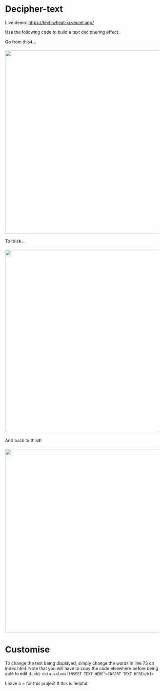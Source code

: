 # Decipher-text

<p>Live demo: <a href="https://text-wheat-xi.vercel.app/">https://text-wheat-xi.vercel.app/</a></p>


Use the following code to build a text deciphering effect.

Go from this⬇️...

<img src="https://github.com/RadoKyselak/deciphering-text/assets/142341444/29cf4ded-58b6-4469-a63d-e807bb3dce39" width="600">

To this⬇️...

<img src="https://github.com/RadoKyselak/deciphering-text/assets/142341444/06af29c5-4573-4a9a-a842-9c9aeda73609" width="600">

And back to this⬇️!

<img src="https://github.com/RadoKyselak/deciphering-text/assets/142341444/c0890d4e-dbb9-459c-9391-6a5db0aebad3" width="600">

# Customise

To change the text being displayed, simply change the words in line 73 on index.html. Note that you will have to copy the code elsewhere before being able to edit it. 
`<h1 data-value="INSERT TEXT HERE">INSERT TEXT HERE</h1>`

Leave a ⭐ for this project if this is helpful.
